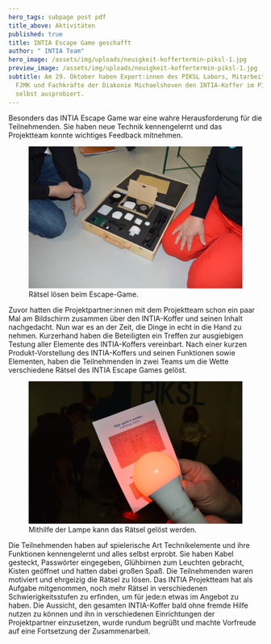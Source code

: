 ```yaml
---
hero_tags: subpage post pdf
title_above: Aktivitäten
published: true
title: INTIA Escape Game geschafft
author: " INTIA Team"
hero_image: /assets/img/uploads/neuigkeit-koffertermin-piksl-1.jpg
preview_image: /assets/img/uploads/neuigkeit-koffertermin-piksl-1.jpg
subtitle: Am 29. Oktober haben Expert:innen des PIKSL Labors, Mitarbeitende der
  FJMK und Fachkräfte der Diakonie Michaelshoven den INTIA-Koffer im PIKSL Labor Köln
  selbst ausprobiert.
---
```


Besonders das INTIA Escape Game war eine wahre Herausforderung für die Teilnehmenden. Sie haben neue Technik kennengelernt und das Projektteam konnte wichtiges Feedback mitnehmen.

<figure>
    <img src="/assets/img/uploads/neuigkeit-koffertermin-piksl-1.jpg" alt="Beim Escape-Game werden Kabel gesteckt und Passwörter eingegeben." class="content_image">
    <figcaption>Rätsel lösen beim Escape-Game.</figcaption>
</figure>

Zuvor hatten die Projektpartner:innen mit dem Projektteam schon ein paar Mal am Bildschirm zusammen über den INTIA-Koffer und seinen Inhalt nachgedacht. Nun war es an der Zeit, die Dinge in echt in die Hand zu nehmen. Kurzerhand haben die Beteiligten ein Treffen zur ausgiebigen Testung aller Elemente des INTIA-Koffers vereinbart. Nach einer kurzen Produkt-Vorstellung des INTIA-Koffers und seinen Funktionen sowie Elementen, haben die Teilnehmenden in zwei Teams um die Wette verschiedene Rätsel des INTIA Escape Games gelöst.

<figure>
    <img src="/assets/img/uploads/neuigkeit-koffertermin-piksl-3.jpg" alt="Die Lampe muss an den Text gehalten werden, um das Rätsel zu lösen." class="content_image">
    <figcaption>Mithilfe der Lampe kann das Rätsel gelöst werden.</figcaption>
</figure>

Die Teilnehmenden haben auf spielerische Art Technikelemente und ihre Funktionen kennengelernt und alles selbst erprobt. Sie haben Kabel gesteckt, Passwörter eingegeben, Glühbirnen zum Leuchten gebracht, Kisten geöffnet und hatten dabei großen Spaß. Die Teilnehmenden waren motiviert und ehrgeizig die Rätsel zu lösen. Das INTIA Projektteam hat als Aufgabe mitgenommen, noch mehr Rätsel in verschiedenen Schwierigkeitsstufen zu erfinden, um für jede:n etwas im Angebot zu haben. Die Aussicht, den gesamten INTIA-Koffer bald ohne fremde Hilfe nutzen zu können und ihn in verschiedenen Einrichtungen der Projektpartner einzusetzen, wurde rundum begrüßt und machte Vorfreude auf eine Fortsetzung der Zusammenarbeit.
